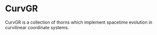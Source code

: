 # CurvGR

CurvGR is a collection of thorns which implement spacetime evolution in curvilinear coordinate systems.
